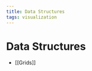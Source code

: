 ```yaml
---
title: Data Structures
tags: visualization
---
```


# Data Structures
- [[Grids]]
























































































